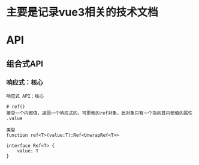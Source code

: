 # 主要是记录vue3相关的技术文档

# API
## 组合式API
### 响应式：核心
```
响应式 API：核心

# ref()
接受一个内部值，返回一个响应式的、可更改的ref对象，此对象只有一个指向其内部值的属性 .value

类型
function ref<T>(value:T):Ref<UnwrapRef<T>>

interface Ref<T> {
    value: T
}
```
